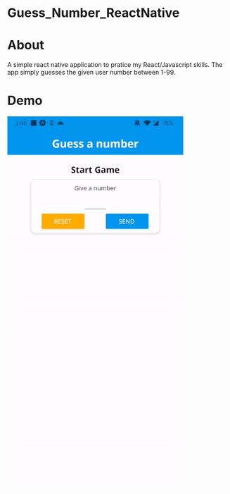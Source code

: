 # Guess_Number_ReactNative
# About
A simple react native application to pratice my React/Javascript skills. The app simply guesses the given user number between 1-99.

# Demo
![](guessN.gif)
